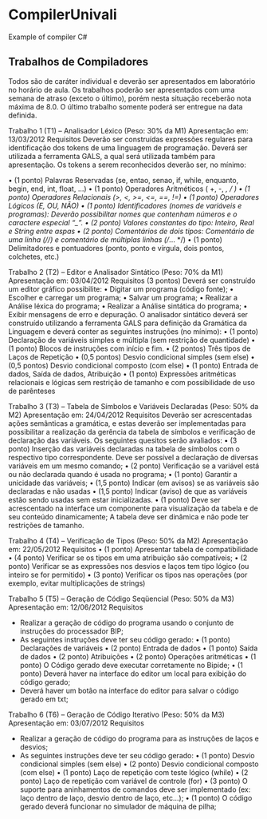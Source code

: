 # CompilerUnivali
Example of compiler C#

## Trabalhos de Compiladores

Todos são de caráter individual e deverão ser apresentados em laboratório no horário de aula.
Os trabalhos poderão ser apresentados com uma semana de atraso (exceto o último), porém nesta situação receberão nota máxima de 8.0. O último trabalho somente poderá ser entregue na data definida.


Trabalho 1 (T1) – Analisador Léxico (Peso: 30% da M1) 
Apresentação em: 13/03/2012 
Requisitos
	Deverão ser construídas expressões regulares para identificação dos tokens de uma linguagem de programação. Deverá ser utilizada a ferramenta GALS, a qual será utilizada também para apresentação.
	Os tokens a serem reconhecidos deverão ser, no mínimo:

•	(1 ponto) Palavras Reservadas (se, entao, senao, if, while, enquanto, begin, end, int, float, ...)
•	(1 ponto) Operadores Aritméticos ( +, -, *, / )
•	(1 ponto) Operadores Relacionais (>, <, >=, <=, ==, !=)
•	(1 ponto) Operadores Lógicos (E, OU, NÃO)
•	(1 ponto) Identificadores (nomes de variáveis e programas): Deverão possibilitar nomes que contenham números e o caractere especial “_”.
•	(2 ponto) Valores constantes do tipo: Inteiro, Real e String entre aspas 
•	(2 ponto) Comentários de dois tipos: Comentário de uma linha (//) e comentário de múltiplas linhas (/*... */)
•	(1 ponto) Delimitadores e pontuadores (ponto, ponto e vírgula, dois pontos, colchetes, etc.)

Trabalho 2 (T2) – Editor e Analisador Sintático (Peso: 70% da M1)
Apresentação em: 03/04/2012 
Requisitos
	(3 pontos) Deverá ser construído um editor gráfico possibilite: 
•	Digitar um programa (código fonte);
•	Escolher e carregar um programa;
•	Salvar um programa;
•	Realizar a Análise léxica do programa;
•	Realizar a Análise sintática do programa;
•	Exibir mensagens de erro e depuração.
	O analisador sintático deverá ser construído utilizando a ferramenta GALS para definição da Gramática da Linguagem e deverá conter as seguintes instruções (no mínimo):
•	(1 ponto) Declaração de variáveis simples e múltipla (sem restrição de quantidade)
•	(1 ponto) Blocos de instruções com início e fim.
•	(2 pontos) Três tipos de Laços de Repetição 
•	(0,5 pontos) Desvio condicional simples (sem else)
•	(0,5 pontos) Desvio condicional composto (com else)
•	(1 ponto) Entrada de dados, Saída de dados, Atribuição
•	(1 ponto) Expressões aritméticas relacionais e lógicas sem restrição de tamanho e com possibilidade de uso de parênteses

Trabalho 3 (T3) – Tabela de Símbolos e Variáveis Declaradas (Peso: 50% da M2)
Apresentação em: 24/04/2012 
Requisitos
   Deverão ser acrescentadas ações semânticas a gramática, e estas deverão ser implementadas para possibilitar a realização da gerência da tabela de símbolos e verificação de declaração das variáveis. Os seguintes quesitos serão avaliados:
•	(3 ponto) Inserção das variáveis declaradas na tabela de símbolos com o respectivo  tipo correspondente. Deve ser possível a declaração de diversas variáveis em um mesmo comando;
•	(2 ponto) Verificação se a variável está ou não declarada quando é usada no programa;
•	(1 ponto) Garantir a unicidade das variáveis;
•	(1,5 ponto) Indicar (em avisos) se as variáveis são declaradas e não usadas 
•	(1,5 ponto) Indicar (aviso) de que as variáveis estão sendo usadas sem estar inicializadas.
•	(1 ponto) Deve ser acrescentado na interface um componente para visualização da tabela e de seu conteúdo dinamicamente; A tabela deve ser dinâmica e não pode ter restrições de tamanho.

Trabalho 4 (T4) – Verificação de Tipos (Peso: 50% da M2)
Apresentação em:  22/05/2012 
Requisitos
•	(1 ponto) Apresentar tabela de compatibilidade
•	(4 ponto) Verificar se os tipos em uma atribuição são compatíveis;
•	(2 ponto) Verificar se as expressões nos desvios e laços tem tipo lógico (ou inteiro se for permitido)
•	(3 ponto) Verificar os tipos nas operações (por exemplo, evitar multiplicações de strings)


Trabalho 5 (T5) – Geração de Código Seqüencial (Peso: 50% da M3)
Apresentação em:  12/06/2012 
Requisitos
  - Realizar a geração de código do programa usando o conjunto de instruções do processador BIP; 
  - As seguintes instruções deve ter seu código gerado:
•	(1 ponto) Declarações de variáveis
•	(2 ponto) Entrada de dados
•	(1 ponto) Saída de dados
•	(2 ponto) Atribuições 
•	(2 ponto) Operações aritméticas
•	(1 ponto) O Código gerado deve executar corretamente no Bipide;
•	(1 ponto) Deverá haver na interface do editor um local para exibição do código gerado;
  - Deverá haver um botão na interface do editor para salvar o código gerado em txt;

Trabalho 6 (T6) – Geração de Código Iterativo (Peso: 50% da M3)
Apresentação em: 03/07/2012 
Requisitos
  - Realizar a geração de código do programa para as instruções de laços e desvios; 
  - As seguintes instruções deve ter seu código gerado:
•	(1 ponto) Desvio condicional simples (sem else)
•	(2 ponto) Desvio condicional composto (com else)
•	(1 ponto) Laço de repetição com teste lógico (while)
•	(2 ponto) Laço de repetição com variável de controle (for)
•	(3 ponto) O suporte para aninhamentos de comandos deve ser implementado (ex: laço dentro de laço, desvio dentro de laço, etc...);
•	(1 ponto) O código gerado deverá funcionar no simulador de máquina de pilha;


